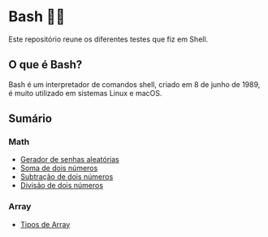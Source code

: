 
# Bash 🧑‍💻

Este repositório reune os diferentes testes que fiz em Shell.
## O que é Bash?
Bash é um interpretador de comandos shell, criado em 8 de junho de 1989, é muito utilizado em sistemas Linux e macOS.

## Sumário
### Math
 - [Gerador de senhas aleatórias](https://github.com/mfelipesoares/Bash/blob/main/Math/geradorSenhas.sh)
 - [Soma de dois números](https://github.com/mfelipesoares/Bash/blob/main/Math/somaNumeros.sh)
 - [Subtração de dois números](https://github.com/mfelipesoares/Bash/blob/main/Math/subtraiNumeros.sh)
 - [Divisão de dois números](https://github.com/mfelipesoares/Bash/blob/main/Math/divideNumeros.sh.sh)
### Array
 - [Tipos de Array](https://github.com/mfelipesoares/Bash/blob/main/Array/tiposArray.sh)
